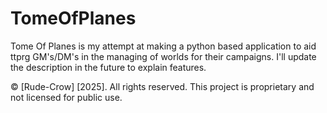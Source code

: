 # TomeOfPlanes
Tome Of Planes is my attempt at making a python based application to aid ttprg GM's/DM's in the managing of worlds for their campaigns. I'll update the description in the future to explain features.


© [Rude-Crow] [2025]. All rights reserved. This project is proprietary and not licensed for public use.

